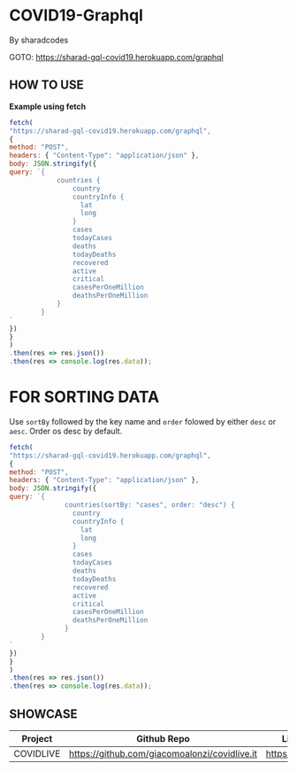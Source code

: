# COVID19-Graphql
By sharadcodes

GOTO: https://sharad-gql-covid19.herokuapp.com/graphql

## HOW TO USE

**Example using fetch**

```js
fetch(
"https://sharad-gql-covid19.herokuapp.com/graphql",
{
method: "POST",
headers: { "Content-Type": "application/json" },
body: JSON.stringify({
query: `{
            countries {
                country    
                countryInfo {
                  lat
                  long
                }
                cases
                todayCases
                deaths
                todayDeaths
                recovered
                active
                critical
                casesPerOneMillion
                deathsPerOneMillion
            } 
        }
`
})
}
)
.then(res => res.json())
.then(res => console.log(res.data));
```
# FOR SORTING DATA

Use `sortBy` followed by the key name and `order` folowed by either `desc` or `aesc`. Order os desc by default.

```js
fetch(
"https://sharad-gql-covid19.herokuapp.com/graphql",
{
method: "POST",
headers: { "Content-Type": "application/json" },
body: JSON.stringify({
query: `{
              countries(sortBy: "cases", order: "desc") {
                country
                countryInfo {
                  lat
                  long
                }                
                cases
                todayCases
                deaths
                todayDeaths
                recovered
                active
                critical
                casesPerOneMillion
                deathsPerOneMillion
              }
        }
`
})
}
)
.then(res => res.json())
.then(res => console.log(res.data));
```

## SHOWCASE

| Project  | Github Repo | Live Demo |
| -------- |  ----------  | --------- |
| COVIDLIVE | https://github.com/giacomoalonzi/covidlive.it | https://covidlive.it/ |


